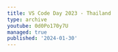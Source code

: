 ```yaml
---
title: VS Code Day 2023 - Thailand
type: archive
youtube: 0d0Po170y7U
managed: true
published: '2024-01-30'
---
```

